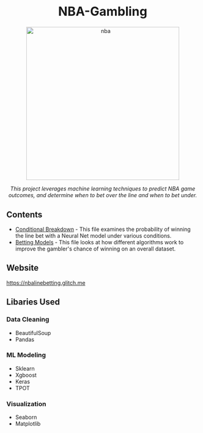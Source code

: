 <h1 align="center" style="font-weight:bold;font-size:32px;">NBA-Gambling</h1>

<div align="center">
  <img src="https://www.legitgamblingsites.com/wp-content/uploads/2017/03/7-nba-betting-tips-for-newbies.png" alt="nba" height="400"/><br>
  <p id="desc" style="font-style:italic;text-align:center;">This project leverages machine learning techniques to predict NBA game outcomes, and determine when to bet over the line and when to bet under.</p>
</div>

## Contents
* [Conditional Breakdown](/Betting%20Recommendation%20Analysis.ipynb) - This file examines the probability of winning the line bet with a Neural Net model under various conditions.
* [Betting Models](/NBA%20Betting%20Predictions%20(Regression).ipynb) - This file looks at how different algorithms work to improve the gambler's chance of winning on an overall dataset.

## Website
https://nbalinebetting.glitch.me

## Libaries Used
### Data Cleaning
* BeautifulSoup
* Pandas

### ML Modeling 
* Sklearn
* Xgboost
* Keras
* TPOT

### Visualization
* Seaborn
* Matplotlib
